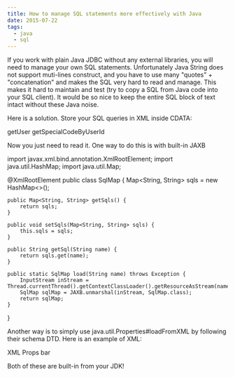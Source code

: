 ```yaml
---
title: How to manage SQL statements more effectively with Java
date: 2015-07-22
tags:
  - java
  - sql
---
```

If you work with plain Java JDBC without any external libraries, you will need to manage your own SQL statements. Unfortunately Java String does not support muti-lines construct, and you have to use many "quotes" + "concatenation" and makes the SQL very hard to read and manage. This makes it hard to maintain and test (try to copy a SQL from Java code into your SQL client). It would be so nice to keep the entire SQL block of text intact without these Java noise.

Here is a solution. Store your SQL queries in XML inside CDATA:

<?xml version="1.0" encoding="UTF-8" standalone="yes"?>
<sqlMap>
    <sqls>
        <entry>
            <key>getUser</key>
            <value><![CDATA[
SELECT *
FROM USERS
WHERE ID = ?
            ]]></value>
        </entry>
        <entry>
            <key>getSpecialCodeByUserId</key>
            <value><![CDATA[
SELECT u.EMAIL, p.ID as PROFILEID, p.SPECIALCODE, a.MANAGERID
FROM USERS u
  LEFT JOIN PROFILE p ON p.USERID = u.ID
  LEFT JOIN ACCOUNT a ON a.PROFILEID = p.ID
WHERE u.ID = ?  ]]></value>
        </entry>  </sqls>
</sqlMap>

Now you just need to read it. One way to do this is with built-in JAXB

import javax.xml.bind.annotation.XmlRootElement;
import java.util.HashMap;
import java.util.Map;

@XmlRootElement
public class SqlMap {
    Map<String, String> sqls = new HashMap<>();

    public Map<String, String> getSqls() {
        return sqls;
    }

    public void setSqls(Map<String, String> sqls) {
        this.sqls = sqls;
    }

    public String getSql(String name) {
        return sqls.get(name);
    }

    public static SqlMap load(String name) throws Exception {
        InputStream inStream = Thread.currentThread().getContextClassLoader().getResourceAsStream(name);
        SqlMap sqlMap = JAXB.unmarshal(inStream, SqlMap.class);
        return sqlMap;
    }
}

Another way is to simply use java.util.Properties#loadFromXML by following their schema DTD. Here is an example of XML:

<?xml version="1.0" encoding="UTF-8" standalone="no"?>
<!DOCTYPE properties SYSTEM "http://java.sun.com/dtd/properties.dtd">
<properties>
    <comment>XML Props</comment>
    <!-- Foo entry -->
    <entry key="foo">bar</entry>
    <!-- Query entry -->
    <entry key="query">
        <![CDATA[
                SELECT * FROM USERS
        ]]>
    </entry>
</properties>

Both of these are built-in from your JDK!
